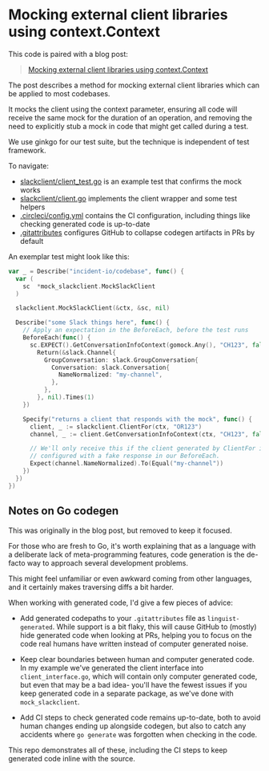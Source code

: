 # Mocking external client libraries using context.Context

This code is paired with a blog post:

> [Mocking external client libraries using context.Context](https://incident.io/blog/golang-mocking-clients)

The post describes a method for mocking external client libraries which can be
applied to most codebases.

It mocks the client using the context parameter, ensuring all code will receive
the same mock for the duration of an operation, and removing the need to
explicitly stub a mock in code that might get called during a test.

We use ginkgo for our test suite, but the technique is independent of test
framework.

To navigate:

- [slackclient/client_test.go](slackclient/client_test.go) is an example test
  that confirms the mock works
- [slackclient/client.go](slackclient/client.go) implements the client wrapper
  and some test helpers
- [.circleci/config.yml](.circleci/config.yml) contains the CI configuration,
  including things like checking generated code is up-to-date
- [.gitattributes](.gitattributes) configures GitHub to collapse codegen
  artifacts in PRs by default

An exemplar test might look like this:

```go
var _ = Describe("incident-io/codebase", func() {
  var (
    sc  *mock_slackclient.MockSlackClient
  )

  slackclient.MockSlackClient(&ctx, &sc, nil)

  Describe("some Slack things here", func() {
    // Apply an expectation in the BeforeEach, before the test runs
    BeforeEach(func() {
      sc.EXPECT().GetConversationInfoContext(gomock.Any(), "CH123", false).
        Return(&slack.Channel{
          GroupConversation: slack.GroupConversation{
            Conversation: slack.Conversation{
              NameNormalized: "my-channel",
            },
          },
        }, nil).Times(1)
    })

    Specify("returns a client that responds with the mock", func() {
      client, _ := slackclient.ClientFor(ctx, "OR123")
      channel, _ := client.GetConversationInfoContext(ctx, "CH123", false)

      // We'll only receive this if the client generated by ClientFor is the mock we
      // configured with a fake response in our BeforeEach.
      Expect(channel.NameNormalized).To(Equal("my-channel"))
    })
  })
})
```

## Notes on Go codegen

This was originally in the blog post, but removed to keep it focused.

For those who are fresh to Go, it's worth explaining that as a language with a
deliberate lack of meta-programming features, code generation is the de-facto
way to approach several development problems.

This might feel unfamiliar or even awkward coming from other languages, and it
certainly makes traversing diffs a bit harder.

When working with generated code, I'd give a few pieces of advice:

- Add generated codepaths to your `.gitattributes` file as `linguist-generated`.
  While support is a bit flaky, this will cause GitHub to (mostly) hide
  generated code when looking at PRs, helping you to focus on the code real
  humans have written instead of computer generated noise.

- Keep clear boundaries between human and computer generated code. In my example
  we've generated the client interface into `client_interface.go`, which will
  contain only computer generated code, but even that may be a bad idea- you'll
  have the fewest issues if you keep generated code in a separate package, as
  we've done with `mock_slackclient`.

- Add CI steps to check generated code remains up-to-date, both to avoid human
  changes ending up alongside codegen, but also to catch any accidents where `go
  generate` was forgotten when checking in the code.

This repo demonstrates all of these, including the CI steps to keep generated
code inline with the source.
